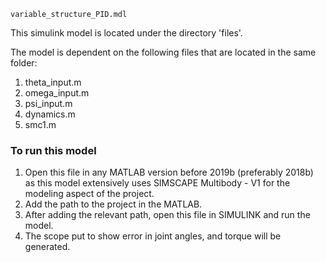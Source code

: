 ````
variable_structure_PID.mdl
````
This simulink model is located under the directory 'files'.

The model is dependent on the following files that are located in the same folder:
1. theta_input.m
2. omega_input.m
3. psi_input.m
4. dynamics.m
5. smc1.m

### To run this model
1. Open this file in any MATLAB version before 2019b (preferably 2018b) as this model extensively uses SIMSCAPE Multibody - V1 for the modeling aspect of the project.
2. Add the path to the project in the MATLAB.
3. After adding the relevant path, open this file in SIMULINK and run the model.
4. The scope put to show error in joint angles, and torque will be generated.


